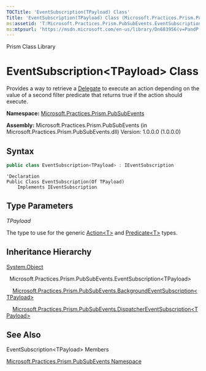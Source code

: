 ```yaml
---
TOCTitle: 'EventSubscription(TPayload) Class'
Title: 'EventSubscription(TPayload) Class (Microsoft.Practices.Prism.PubSubEvents)'
ms:assetid: 'T:Microsoft.Practices.Prism.PubSubEvents.EventSubscription\`1'
ms:mtpsurl: 'https://msdn.microsoft.com/en-us/library/Dn683956(v=PandP.50)'
---
```


Prism Class Library

EventSubscription&lt;TPayload&gt; Class
======================================================

Provides a way to retrieve a [Delegate](http://msdn.microsoft.com/en-us/library/y22acf51) to execute an action depending on the value of a second filter predicate that returns true if the action should execute.

**Namespace:** [Microsoft.Practices.Prism.PubSubEvents](https://msdn.microsoft.com/en-us/library/microsoft.practices.prism.pubsubevents(v=pandp.50))

**Assembly:** Microsoft.Practices.Prism.PubSubEvents (in Microsoft.Practices.Prism.PubSubEvents.dll) Version: 1.0.0.0 (1.0.0.0)


## Syntax


```C#
public class EventSubscription<TPayload> : IEventSubscription

```

```VB
'Declaration
Public Class EventSubscription(Of TPayload)
	Implements IEventSubscription
```

Type Parameters
---------------

<span id="templatesToggle"></span>

*TPayload*  

The type to use for the generic [Action&lt;T&gt;](http://msdn.microsoft.com/en-us/library/018hxwa8) and [Predicate&lt;T&gt;](http://msdn.microsoft.com/en-us/library/bfcke1bz) types.

Inheritance Hierarchy
---------------------

<span id="familyToggle"></span>[System.Object](http://msdn.microsoft.com/en-us/library/e5kfa45b)

  Microsoft.Practices.Prism.PubSubEvents.EventSubscription&lt;TPayload&gt;

    [Microsoft.Practices.Prism.PubSubEvents.BackgroundEventSubscription&lt;TPayload&gt;](https://msdn.microsoft.com/en-us/library/dn683933(v=pandp.50))

    [Microsoft.Practices.Prism.PubSubEvents.DispatcherEventSubscription&lt;TPayload&gt;](https://msdn.microsoft.com/en-us/library/dn736239(v=pandp.50))

See Also
--------


EventSubscription&lt;TPayload&gt; Members

[Microsoft.Practices.Prism.PubSubEvents Namespace](https://msdn.microsoft.com/en-us/library/microsoft.practices.prism.pubsubevents(v=pandp.50))
